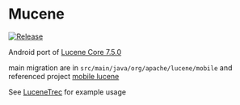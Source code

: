 # Mucene
[![Release](https://jitpack.io/v/csarron/mucene.svg)](https://jitpack.io/#csarron/mucene)

Android port of [Lucene Core 7.5.0](https://mvnrepository.com/artifact/org.apache.lucene/lucene-core/7.5.0)

main migration are in `src/main/java/org/apache/lucene/mobile` and referenced project 
[mobile lucene](https://github.com/lukhnos/mobilelucene) 

See [LuceneTrec](https://github.com/csarron/LuceneTrec) for example usage 